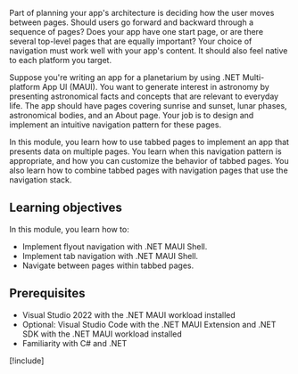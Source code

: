 Part of planning your app's architecture is deciding how the user moves between pages. Should users go forward and backward through a sequence of pages? Does your app have one start page, or are there several top-level pages that are equally important? Your choice of navigation must work well with your app's content. It should also feel native to each platform you target.

Suppose you're writing an app for a planetarium by using .NET Multi-platform App UI (MAUI). You want to generate interest in astronomy by presenting astronomical facts and concepts that are relevant to everyday life. The app should have pages covering sunrise and sunset, lunar phases, astronomical bodies, and an About page. Your job is to design and implement an intuitive navigation pattern for these pages.

In this module, you learn how to use tabbed pages to implement an app that presents data on multiple pages. You learn when this navigation pattern is appropriate, and how you can customize the behavior of tabbed pages. You also learn how to combine tabbed pages with navigation pages that use the navigation stack.

## Learning objectives

In this module, you learn how to:

- Implement flyout navigation with .NET MAUI Shell.
- Implement tab navigation with .NET MAUI Shell.
- Navigate between pages within tabbed pages.

## Prerequisites

- Visual Studio 2022 with the .NET MAUI workload installed
- Optional: Visual Studio Code with the .NET MAUI Extension and .NET SDK with the .NET MAUI workload installed
- Familiarity with C# and .NET

[!include[](../../../includes/install-dotnet-maui-workload.md)]